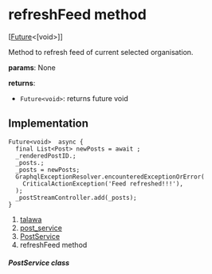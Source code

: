
<div>

# refreshFeed method

</div>


[[Future](https://api.flutter.dev/flutter/dart-core/Future-class.html)\<[void\>]]




Method to refresh feed of current selected organisation.

**params**: None

**returns**:

-   `Future<void>`: returns future void



## Implementation

``` language-dart
Future<void>  async {
  final List<Post> newPosts = await ;
  _renderedPostID.;
  _posts.;
  _posts = newPosts;
  GraphqlExceptionResolver.encounteredExceptionOrError(
    CriticalActionException('Feed refreshed!!!'),
  );
  _postStreamController.add(_posts);
}
```







1.  [talawa](../../index.md)
2.  [post_service](../../services_post_service/)
3.  [PostService](../../services_post_service/PostService-class.md)
4.  refreshFeed method

##### PostService class







